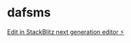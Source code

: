 # dafsms

[Edit in StackBlitz next generation editor ⚡️](https://stackblitz.com/~/github.com/chirang56/dafsms)
